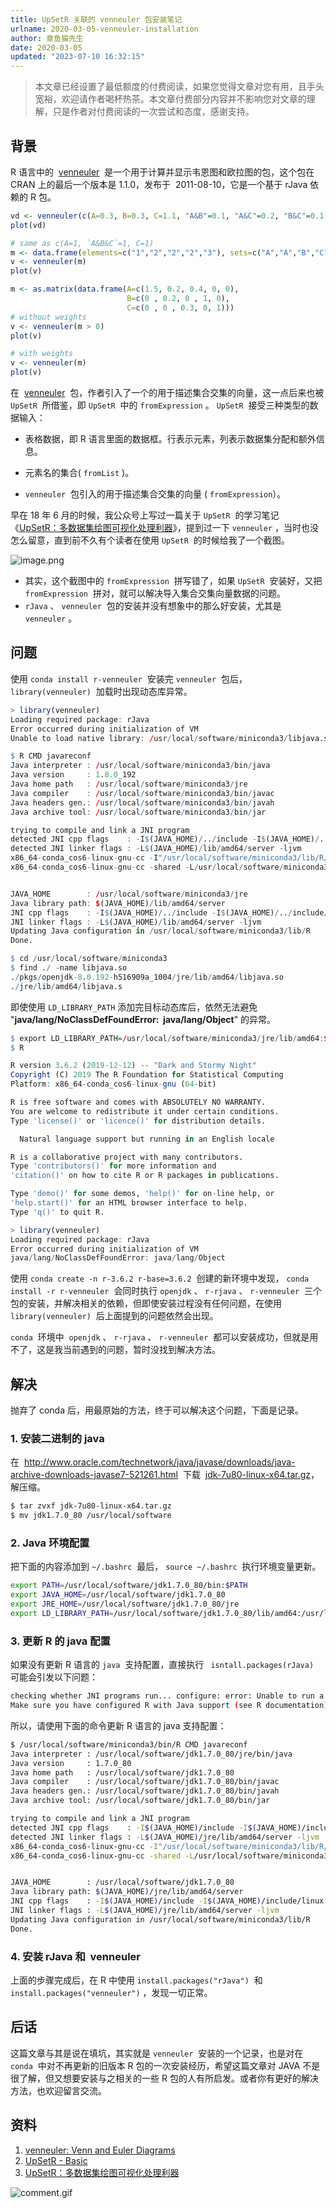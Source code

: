 ```yaml
---
title: UpSetR 关联的 venneuler 包安装笔记
urlname: 2020-03-05-venneuler-installation
author: 章鱼猫先生
date: 2020-03-05
updated: "2023-07-10 16:32:15"
---
```


> 本文章已经设置了最低额度的付费阅读，如果您觉得文章对您有用，且手头宽裕，欢迎请作者喝杯热茶。本文章付费部分内容并不影响您对文章的理解，只是作者对付费阅读的一次尝试和态度，感谢支持。

## 背景

R 语言中的  [venneuler](https://cran.r-project.org/web/packages/venneuler/index.html)  是一个用于计算并显示韦恩图和欧拉图的包，这个包在 CRAN 上的最后一个版本是 1.1.0，发布于  2011-08-10，它是一个基于 rJava 依赖的 R 包。

```r
vd <- venneuler(c(A=0.3, B=0.3, C=1.1, "A&B"=0.1, "A&C"=0.2, "B&C"=0.1 ,"A&B&C"=0.1))
plot(vd)

# same as c(A=1, `A&B&C`=1, C=1)
m <- data.frame(elements=c("1","2","2","2","3"), sets=c("A","A","B","C","C"))
v <- venneuler(m)
plot(v)

m <- as.matrix(data.frame(A=c(1.5, 0.2, 0.4, 0, 0),
                          B=c(0 , 0.2, 0 , 1, 0),
                          C=c(0 , 0 , 0.3, 0, 1)))
# without weights
v <- venneuler(m > 0)
plot(v)

# with weights
v <- venneuler(m)
plot(v)
```

在  [venneuler](https://cran.r-project.org/web/packages/venneuler/index.html)  包，作者引入了一个的用于描述集合交集的向量，这一点后来也被 `UpSetR`  所借鉴，即 `UpSetR`  中的 `fromExpression` 。 `UpSetR`  接受三种类型的数据输入：

- 表格数据，即 R 语言里面的数据框。行表示元素，列表示数据集分配和额外信息。

- 元素名的集合( `fromList` )。
- `venneuler`  包引入的用于描述集合交集的向量 ( `fromExpression`）。

早在 18 年 6 月的时候，我公众号上写过一篇关于 `UpSetR`  的学习笔记《[UpSetR：多数据集绘图可视化处理利器](https://mp.weixin.qq.com/s/SOOcQxQrj23GqYaO-lTCig)》，提到过一下 `venneuler` ，当时也没怎么留意，直到前不久有个读者在使用 `UpSetR`  的时候给我了一个截图。

![image.png](https://shub.weiyan.tech/yuque/elog-cookbook-img/FpnAmeZVOJhekLD4ZVlh4Wb1-6tR.png)

- 其实，这个截图中的 `fromExpression`  拼写错了，如果 `UpSetR`  安装好，又把 `fromExpression`  拼对，就可以解决导入集合交集向量数据的问题。
- `rJava` 、 `venneuler`  包的安装并没有想象中的那么好安装，尤其是 `venneuler` 。

## 问题

使用 `conda install r-venneuler`  安装完 `venneuler`  包后， `library(venneuler)`  加载时出现动态库异常。

```r
> library(venneuler)
Loading required package: rJava
Error occurred during initialization of VM
Unable to load native library: /usr/local/software/miniconda3/libjava.so: cannot open shared object file: No such file or directory
```

```r
$ R CMD javareconf
Java interpreter : /usr/local/software/miniconda3/bin/java
Java version     : 1.8.0_192
Java home path   : /usr/local/software/miniconda3/jre
Java compiler    : /usr/local/software/miniconda3/bin/javac
Java headers gen.: /usr/local/software/miniconda3/bin/javah
Java archive tool: /usr/local/software/miniconda3/bin/jar

trying to compile and link a JNI program
detected JNI cpp flags    : -I$(JAVA_HOME)/../include -I$(JAVA_HOME)/../include/linux
detected JNI linker flags : -L$(JAVA_HOME)/lib/amd64/server -ljvm
x86_64-conda_cos6-linux-gnu-cc -I"/usr/local/software/miniconda3/lib/R/include" -DNDEBUG -I/usr/local/software/miniconda3/jre/../include -I/usr/local/software/miniconda3/jre/../include/linux  -DNDEBUG -D_FORTIFY_SOURCE=2 -O2 -isystem /usr/local/software/miniconda3/include -I/usr/local/software/miniconda3/include -Wl,-rpath-link,/usr/local/software/miniconda3/lib  -fpic  -march=nocona -mtune=haswell -ftree-vectorize -fPIC -fstack-protector-strong -fno-plt -O2 -ffunction-sections -pipe -isystem /usr/local/software/miniconda3/include -fdebug-prefix-map=/home/conda/feedstock_root/build_artifacts/r-base_1576190804673/work=/usr/local/src/conda/r-base-3.6.2 -fdebug-prefix-map=/usr/local/software/miniconda3=/usr/local/src/conda-prefix  -c conftest.c -o conftest.o
x86_64-conda_cos6-linux-gnu-cc -shared -L/usr/local/software/miniconda3/lib/R/lib -Wl,-O2 -Wl,--sort-common -Wl,--as-needed -Wl,-z,relro -Wl,-z,now -Wl,--disable-new-dtags -Wl,--gc-sections -Wl,-rpath,/usr/local/software/miniconda3/lib -Wl,-rpath-link,/usr/local/software/miniconda3/lib -L/usr/local/software/miniconda3/lib -Wl,-rpath-link,/usr/local/software/miniconda3/lib -o conftest.so conftest.o -L/usr/local/software/miniconda3/jre/lib/amd64/server -ljvm -L/usr/local/software/miniconda3/lib/R/lib -lR


JAVA_HOME        : /usr/local/software/miniconda3/jre
Java library path: $(JAVA_HOME)/lib/amd64/server
JNI cpp flags    : -I$(JAVA_HOME)/../include -I$(JAVA_HOME)/../include/linux
JNI linker flags : -L$(JAVA_HOME)/lib/amd64/server -ljvm
Updating Java configuration in /usr/local/software/miniconda3/lib/R
Done.

$ cd /usr/local/software/miniconda3
$ find ./ -name libjava.so
./pkgs/openjdk-8.0.192-h516909a_1004/jre/lib/amd64/libjava.so
./jre/lib/amd64/libjava.s
```

即使使用 `LD_LIBRARY_PATH` 添加完目标动态库后，依然无法避免 "**java/lang/NoClassDefFoundError:  java/lang/Object**" 的异常。

```r
$ export LD_LIBRARY_PATH=/usr/local/software/miniconda3/jre/lib/amd64:$LD_LIBRARY_PATH
$ R

R version 3.6.2 (2019-12-12) -- "Dark and Stormy Night"
Copyright (C) 2019 The R Foundation for Statistical Computing
Platform: x86_64-conda_cos6-linux-gnu (64-bit)

R is free software and comes with ABSOLUTELY NO WARRANTY.
You are welcome to redistribute it under certain conditions.
Type 'license()' or 'licence()' for distribution details.

  Natural language support but running in an English locale

R is a collaborative project with many contributors.
Type 'contributors()' for more information and
'citation()' on how to cite R or R packages in publications.

Type 'demo()' for some demos, 'help()' for on-line help, or
'help.start()' for an HTML browser interface to help.
Type 'q()' to quit R.

> library(venneuler)
Loading required package: rJava
Error occurred during initialization of VM
java/lang/NoClassDefFoundError: java/lang/Object
```

使用 `conda create -n r-3.6.2 r-base=3.6.2`  创建的新环境中发现， `conda install -r r-venneuler`  会同时执行 `openjdk` 、 `r-rjava` 、 `r-venneuler`  三个包的安装，并解决相关的依赖，但即使安装过程没有任何问题，在使用 `library(venneuler)`  后上面提到的问题依然会出现。

`conda`  环境中  `openjdk` 、 `r-rjava` 、 `r-venneuler`  都可以安装成功，但就是用不了，这是我当前遇到的问题，暂时没找到解决方法。

## 解决

抛弃了 conda 后，用最原始的方法，终于可以解决这个问题，下面是记录。

### 1. 安装二进制的 java

在  <http://www.oracle.com/technetwork/java/javase/downloads/java-archive-downloads-javase7-521261.html>  下载  [jdk-7u80-linux-x64.tar.gz](https://www.oracle.com/java/technologies/javase/javase7-archive-downloads.html#license-lightbox)，解压缩。

```bash
$ tar zvxf jdk-7u80-linux-x64.tar.gz
$ mv jdk1.7.0_80 /usr/local/software
```

### 2. Java 环境配置

把下面的内容添加到 `~/.bashrc`  最后， `source ~/.bashrc`  执行环境变量更新。

```bash
export PATH=/usr/local/software/jdk1.7.0_80/bin:$PATH
export JAVA_HOME=/usr/local/software/jdk1.7.0_80
export JRE_HOME=/usr/local/software/jdk1.7.0_80/jre
export LD_LIBRARY_PATH=/usr/local/software/jdk1.7.0_80/lib/amd64:/usr/local/software/jdk1.7.0_80/jre/lib/amd64:$LD_LIBRARY_PATH
```

### 3. 更新 R 的 java 配置

如果没有更新 R 语言的 `java`  支持配置，直接执行 ` isntall.packages(rJava)`  可能会引发以下问题：

```bash
checking whether JNI programs run... configure: error: Unable to run a simple JNI program.
Make sure you have configured R with Java support (see R documentation) and check config.log for failure reason.
```

所以，请使用下面的命令更新 R 语言的 java 支持配置：

```bash
$ /usr/local/software/miniconda3/bin/R CMD javareconf
Java interpreter : /usr/local/software/jdk1.7.0_80/jre/bin/java
Java version     : 1.7.0_80
Java home path   : /usr/local/software/jdk1.7.0_80
Java compiler    : /usr/local/software/jdk1.7.0_80/bin/javac
Java headers gen.: /usr/local/software/jdk1.7.0_80/bin/javah
Java archive tool: /usr/local/software/jdk1.7.0_80/bin/jar

trying to compile and link a JNI program
detected JNI cpp flags    : -I$(JAVA_HOME)/include -I$(JAVA_HOME)/include/linux
detected JNI linker flags : -L$(JAVA_HOME)/jre/lib/amd64/server -ljvm
x86_64-conda_cos6-linux-gnu-cc -I"/usr/local/software/miniconda3/lib/R/include" -DNDEBUG -I/usr/local/software/jdk1.7.0_80/include -I/usr/local/software/jdk1.7.0_80/include/linux  -DNDEBUG -D_FORTIFY_SOURCE=2 -O2 -isystem /usr/local/software/miniconda3/include -I/usr/local/software/miniconda3/include -Wl,-rpath-link,/usr/local/software/miniconda3/lib  -fpic  -march=nocona -mtune=haswell -ftree-vectorize -fPIC -fstack-protector-strong -fno-plt -O2 -ffunction-sections -pipe -isystem /usr/local/software/miniconda3/include -fdebug-prefix-map=/home/conda/feedstock_root/build_artifacts/r-base_1576190804673/work=/usr/local/src/conda/r-base-3.6.2 -fdebug-prefix-map=/usr/local/software/miniconda3=/usr/local/src/conda-prefix  -c conftest.c -o conftest.o
x86_64-conda_cos6-linux-gnu-cc -shared -L/usr/local/software/miniconda3/lib/R/lib -Wl,-O2 -Wl,--sort-common -Wl,--as-needed -Wl,-z,relro -Wl,-z,now -Wl,--disable-new-dtags -Wl,--gc-sections -Wl,-rpath,/usr/local/software/miniconda3/lib -Wl,-rpath-link,/usr/local/software/miniconda3/lib -L/usr/local/software/miniconda3/lib -Wl,-rpath-link,/usr/local/software/miniconda3/lib -o conftest.so conftest.o -L/usr/local/software/jdk1.7.0_80/jre/lib/amd64/server -ljvm -L/usr/local/software/miniconda3/lib/R/lib -lR


JAVA_HOME        : /usr/local/software/jdk1.7.0_80
Java library path: $(JAVA_HOME)/jre/lib/amd64/server
JNI cpp flags    : -I$(JAVA_HOME)/include -I$(JAVA_HOME)/include/linux
JNI linker flags : -L$(JAVA_HOME)/jre/lib/amd64/server -ljvm
Updating Java configuration in /usr/local/software/miniconda3/lib/R
Done.
```

### 4. 安装 rJava 和  venneuler

上面的步骤完成后，在 R 中使用 `install.packages("rJava")`  和 `install.packages("venneuler")` ，发现一切正常。

## 后话

这篇文章与其是说在填坑，其实就是 `venneuler`  安装的一个记录，也是对在 `conda`  中对不再更新的旧版本 R 包的一次安装经历，希望这篇文章对 JAVA 不是很了解，但又想要安装与之相关的一些 R 包的人有所启发。或者你有更好的解决方法，也欢迎留言交流。

## 资料

1.  [venneuler: Venn and Euler Diagrams](https://cran.r-project.org/web/packages/venneuler/index.html)
2.  [UpSetR - Basic ](https://cran.r-project.org/web/packages/UpSetR/vignettes/basic.usage.html)
3.  [UpSetR：多数据集绘图可视化处理利器](https://mp.weixin.qq.com/s/SOOcQxQrj23GqYaO-lTCig)

![comment.gif](https://shub.weiyan.tech/yuque/elog-cookbook-img/FlMO8jnjfaW7QalT7nyPkxQ4d37w.gif)

